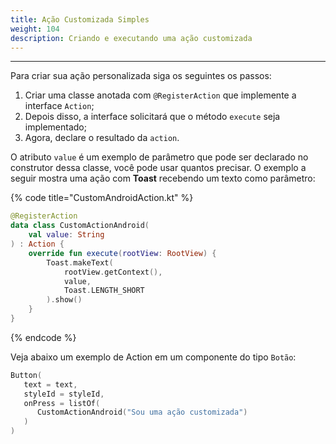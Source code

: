 ```yaml
---
title: Ação Customizada Simples
weight: 104
description: Criando e executando uma ação customizada
---
```


---

Para criar sua ação personalizada siga os seguintes os passos:

1.  Criar uma classe anotada com `@RegisterAction` que implemente a interface `Action`;
2. Depois disso, a interface solicitará que o método `execute` seja implementado;
3. Agora, declare o resultado da `action`.

O atributo  `value`  é um exemplo de parâmetro que pode ser declarado no construtor dessa classe, você pode usar quantos precisar. O exemplo a seguir mostra uma ação com **Toast** recebendo um texto como parâmetro:

{% code title="CustomAndroidAction.kt" %}
```kotlin
@RegisterAction
data class CustomActionAndroid(
    val value: String
) : Action {
    override fun execute(rootView: RootView) {
        Toast.makeText(
            rootView.getContext(), 
            value, 
            Toast.LENGTH_SHORT
        ).show()
    }
}
```
{% endcode %}

Veja abaixo um exemplo de Action em um componente do tipo `Botão`:

```kotlin
Button(
   text = text,
   styleId = styleId,
   onPress = listOf(
      CustomActionAndroid("Sou uma ação customizada")
   )
)
```
